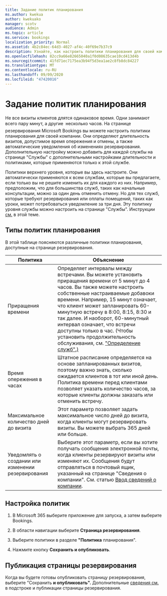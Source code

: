 ```yaml
---
title: Задание политик планирования
ms.author: kwekua
author: kwekuako
manager: scotv
audience: Admin
ms.topic: article
ms.service: bookings
localization_priority: Normal
ms.assetid: 4b2c84ec-64d3-4027-af4c-40f69e7b37c9
description: Узнайте, как настроить политики планирования для своей компании. Политики планирования включают продолжительность встреч, а также допустимые время составления и отмены.
ms.openlocfilehash: 82cc9a66e82665040a1f0d08635cae10cd413d4b
ms.sourcegitcommit: 41fd71ec7175ea3b94f5d3ea1ae2c8fb8dc84227
ms.translationtype: MT
ms.contentlocale: ru-RU
ms.lasthandoff: 09/09/2020
ms.locfileid: "47420016"
---
```

# <a name="set-your-scheduling-policies"></a>Задание политик планирования

Не все визиты клиентов длятся одинаковое время. Одни занимают всего пару минут, а другие  несколько часов. На странице резервирования Microsoft Bookings вы можете настроить политики планирования для своей компании. Они определяют длительность визитов, допустимое время опережения и отмены, а также автоматические уведомления об изменениях резервирования. Дополнительную настройку можно добавить для каждой службы на странице "Службы" с дополнительными настройками длительности и политиками, которые применяются только к этой службе.

Политики верхнего уровня, которые вы здесь настроите. Они автоматически применяются к всем службам, которые вы предлагаете, если только вы не решите изменить их для каждого из них. Например, предположим, что для большинства служб, таких как начальные консультации, можно за один день отменить отмену. Но для тех служб, которые требуют резервирования или оплаты помещений, таких как уроки, может потребоваться уведомление за три дня. Эту политику уровня службы можно настроить на странице "Службы". Инструкции [см.](define-service-offerings.md) в этой теме.

## <a name="types-of-scheduling-policies"></a>Типы политик планирования

В этой таблице поясняются различные политики планирования, доступные на странице резервирования.

| Политика | Объяснение |
|---|---|
| Приращения времени | Определяет интервалы между встречами. Вы можете установить приращения времени от 5 минут до 4 часов. Вы также можете настроить собственные настраиваемые добавоки времени. Например, 15 минут означает, что клиент может запланировать 60-минутную встречу в 8:00, 8:15, 8:30 и так далее. И наоборот, 60-минутный интервал означает, что встречи доступны только в час. (Чтобы установить продолжительность обслуживания, см. ["Определение служб".)](define-service-offerings.md) |
| Время опережения в часах | Штатное расписание определяется на основе запланированных визитов, поэтому важно знать, сколько ожидается клиентов в тот или иной день. Политика времени перед клиентами позволяет указать количество часов, за которые клиенты должны заказать или отменить встречу. |
| Максимальное количество дней до визита | Этот параметр позволяет задать максимальное число дней до визита, когда клиенты могут резервировать визиты. Вы можете выбрать 365 дней или больше. |
| Уведомлять о создании или изменении резервирования | Выберите этот параметр, если вы хотите получать сообщения электронной почты, когда клиенты резервируют визиты или изменяют их. Сообщения будут отправляться в почтовый ящик, указанный на странице "Сведения о компании". См. статью [Ввод сведений о компании](enter-business-information.md).   |

## <a name="set-your-policies"></a>Настройка политик

1. В Microsoft 365 выберите приложение для запуска, а затем выберите Bookings.

1. В области навигации выберите **Страница резервирования**.

1. Выберите политики в разделе **"Политика** планирования".

1. Нажмите кнопку **Сохранить и опубликовать**.

## <a name="publish-the-booking-page"></a>Публикация страницы резервирования

Когда вы будете готовы опубликовать страницу резервирования, выберите "Сохранить **и опубликовать".** Дополнительные [сведения см.](customize-booking-page.md) в подстроке и публикации страницы резервирования.
